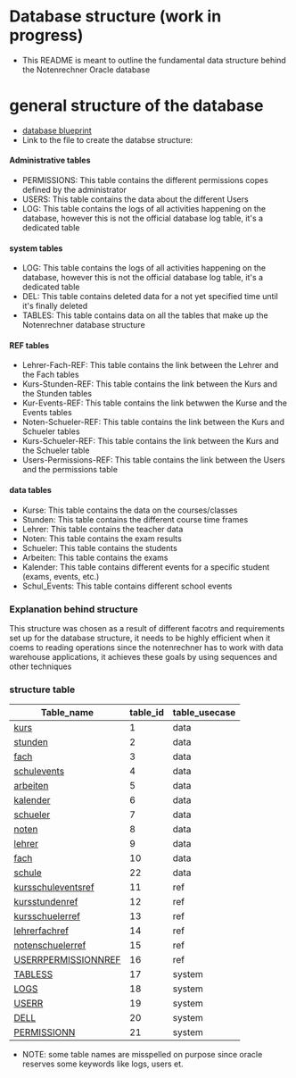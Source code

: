 # Database structure (work in progress)
- This README is meant to outline the fundamental  data structure behind the Notenrechner Oracle database

# general structure of the database
- [database blueprint](./linked_resources/tables/blueprint.drawio)
- Link to the file to create the databse structure: 

#### Administrative tables
- PERMISSIONS: This table contains the different permissions copes defined by the administrator
- USERS: This table contains the data about the different Users
- LOG: This table contains the logs of all activities happening on the database, however this is not the official database log table, it's a dedicated table

#### system tables
- LOG: This table contains the logs of all activities happening on the database, however this is not the official database log table, it's a dedicated table
- DEL: This table contains deleted data for a not yet specified time until it's finally deleted
- TABLES: This table contains data on all the tables that make up the Notenrechner database structure

#### REF tables
- Lehrer-Fach-REF: This table contains the link between the Lehrer and the Fach tables
- Kurs-Stunden-REF: This table contains the link between the Kurs and the Stunden tables
- Kur-Events-REF: This table contains the link betwwen the Kurse and the Events tables
- Noten-Schueler-REF: This table contains the link between the Kurs and Schueler tables
- Kurs-Schueler-REF: This table contains the link between the Kurs and the Schueler table
- Users-Permissions-REF: This table contains the link between the Users and the permissions table

#### data tables
- Kurse: This table contains the data on the courses/classes
- Stunden: This table contains the different course time frames
- Lehrer: This table contains the teacher data
- Noten: This table contains the exam results
- Schueler: This table contains the students
- Arbeiten: This table contains the exams
- Kalender: This table contains different events for a specific student (exams, events, etc.)
- Schul_Events: This table contains different school events

### Explanation behind structure
This structure was chosen as a result of different facotrs and requirements set up for the database structure, it needs to be highly efficient when it coems to reading operations since the notenrechner has to work with data warehouse applications, it achieves these goals by using sequences and other techniques


### structure table

| Table_name                                                                        | table_id | table_usecase |
|-----------------------------------------------------------------------------------|----------|---------------|
| [kurs](./linked_resources/tables/data/kurs.md)                                    | 1        | data          |
| [stunden](./linked_resources/tables/data/stunden.md)                              | 2        | data          |
| [fach](./linked_resources/tables/data/fach.md)                                    | 3        | data          |
| [schulevents](./linked_resources/tables/data/schulevents.md)                      | 4        | data          |
| [arbeiten](./linked_resources/tables/data/arbeiten.md)                            | 5        | data          |
| [kalender](./linked_resources/tables/data/kalender.md)                            | 6        | data          |
| [schueler](./linked_resources/tables/data/schueler.md)                            | 7        | data          |
| [noten](./linked_resources/tables/data/noten.md)                                  | 8        | data          |
| [lehrer](./linked_resources/tables/data/lehrer.md)                                | 9        | data          |
| [fach](./linked_resources/tables/data/fach.md)                                    | 10       | data          |
| [schule](./linked_resources/tables/data/schule.md)                                | 22       | data          |
| [kursschuleventsref](./linked_resources/tables/ref/kursschuleventsref.md)         | 11       | ref           |
| [kursstundenref](./linked_resources/tables/ref/kursstundenref.md)                 | 12       | ref           |
| [kursschuelerref](./linked_resources/tables/ref/kursschuelerref.md)               | 13       | ref           |
| [lehrerfachref](./linked_resources/tables/ref/lehrerfachref.md)                   | 14       | ref           |
| [notenschuelerref](./linked_resources/tables/ref/notenschuelerref.md)             | 15       | ref           |
| [USERRPERMISSIONNREF](./linked_resources/tables/ref/USERRPERMISSIONNREF.md)       | 16       | ref           |
| [TABLESS](./linked_resources/tables/sys/TABLESS.md)                               | 17       | system        |
| [LOGS](./linked_resources/tables/sys/LOGS.md)                                     | 18       | system        |
| [USERR](./linked_resources/tables/sys/USERR.md)                                   | 19       | system        |
| [DELL](./linked_resources/tables/sys/DELL.md)                                     | 20       | system        |
| [PERMISSIONN](./linked_resources/tables/sys/PERMISSIONN.md)                       | 21       | system        |

- NOTE: some table names are misspelled on purpose since oracle reserves some keywords like logs, users et.